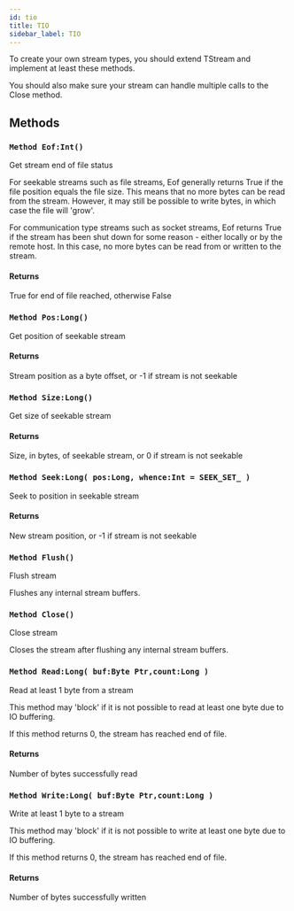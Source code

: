 ```yaml
---
id: tio
title: TIO
sidebar_label: TIO
---
```




To create your own stream types, you should extend TStream and implement
at least these methods.

You should also make sure your stream can handle multiple calls to the Close method.


## Methods

### `Method Eof:Int()`

Get stream end of file status


For seekable streams such as file streams, Eof generally returns True if the file
position equals the file size. This means that no more bytes can be read from the
stream. However, it may still be possible to write bytes, in which case the file will
'grow'.

For communication type streams such as socket streams, Eof returns True if the stream
has been shut down for some reason - either locally or by the remote host. In this case,
no more bytes can be read from or written to the stream.


#### Returns
True for end of file reached, otherwise False



### `Method Pos:Long()`

Get position of seekable stream

#### Returns
Stream position as a byte offset, or -1 if stream is not seekable



### `Method Size:Long()`

Get size of seekable stream

#### Returns
Size, in bytes, of seekable stream, or 0 if stream is not seekable



### `Method Seek:Long( pos:Long, whence:Int = SEEK_SET_ )`

Seek to position in seekable stream

#### Returns
New stream position, or -1 if stream is not seekable



### `Method Flush()`

Flush stream


Flushes any internal stream buffers.



### `Method Close()`

Close stream


Closes the stream after flushing any internal stream buffers.



### `Method Read:Long( buf:Byte Ptr,count:Long )`

Read at least 1 byte from a stream


This method may 'block' if it is not possible to read at least one byte due to IO
buffering.

If this method returns 0, the stream has reached end of file.


#### Returns
Number of bytes successfully read



### `Method Write:Long( buf:Byte Ptr,count:Long )`

Write at least 1 byte to a stream


This method may 'block' if it is not possible to write at least one byte due to IO
buffering.

If this method returns 0, the stream has reached end of file.


#### Returns
Number of bytes successfully written



